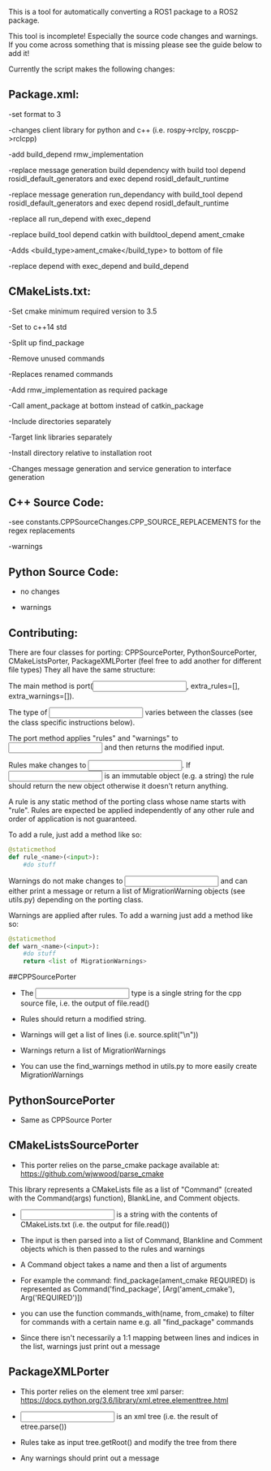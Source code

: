 

This is a tool for automatically converting a ROS1 package to a ROS2 package.

This tool is incomplete! Especially the source code changes and warnings. If you come across 
something that is missing please see the guide below to add it!



Currently the script makes the following changes:


## Package.xml:

-set format to 3

-changes client library for python and c++ (i.e. rospy->rclpy, roscpp->rclcpp)

-add build_depend rmw_implementation

-replace message generation build dependency with build tool depend rosidl_default_generators and exec depend rosidl_default_runtime

-replace message generation run_dependancy with build_tool depend rosidl_default_generators and exec depend rosidl_default_runtime

-replace all run_depend with exec_depend

-replace build_tool depend catkin with buildtool_depend ament_cmake

-Adds <export><build_type>ament_cmake</build_type></export> to bottom of file 

-replace depend with exec_depend and build_depend


## CMakeLists.txt:
-Set cmake minimum required version to 3.5

-Set to c++14 std

-Split up find_package

-Remove unused commands

-Replaces renamed commands

-Add rmw_implementation as required package

-Call ament_package at bottom instead of catkin_package

-Include directories separately

-Target link libraries separately

-Install directory relative to installation root

-Changes message generation and service generation to interface generation

## C++ Source Code:
-see constants.CPPSourceChanges.CPP_SOURCE_REPLACEMENTS for the regex replacements

-warnings

## Python Source Code:
- no changes

- warnings

## Contributing:

There are four classes for porting: CPPSourcePorter, PythonSourcePorter, CMakeListsPorter, PackageXMLPorter (feel free to add another for different file types)
They all have the same structure:

The main method is port(<input>, extra_rules=[], extra_warnings=[]).

The type of <input> varies between the classes (see the class specific instructions below).

The port method applies "rules" and "warnings" to <input> and then returns the modified input.

Rules make changes to <input>. If <input> is an immutable object (e.g. a string) the rule should return the new object otherwise it doesn't return anything.

A rule is any static method of the porting class whose name starts with "rule". Rules are expected be applied independently of any other rule and order of application is not guaranteed.

To add a rule, just add a method like so:
```python
@staticmethod
def rule_<name>(<input>):
	#do stuff
```

Warnings do not make changes to <input> and can either print a message or return a list of MigrationWarning objects (see utils.py) depending on the porting class.

Warnings are applied after rules. To add a warning just add a method like so:

```python
@staticmethod
def warn_<name>(<input>):
	#do stuff
	return <list of MigrationWarnings>
```

##CPPSourcePorter

- The <input> type is a single string for the cpp source file, i.e. the output of file.read()

- Rules should return a modified string.

- Warnings will get a list of lines (i.e. source.split("\n"))

- Warnings return a list of MigrationWarnings

- You can use the find_warnings method in utils.py to more easily create MigrationWarnings

## PythonSourcePorter

- Same as CPPSource Porter

## CMakeListsSourcePorter
- This porter relies on the parse_cmake package available at: https://github.com/wjwwood/parse_cmake

This library represents a CMakeLists file as a list of "Command" (created with the Command(args) function), BlankLine, and Comment objects.

- <input> is a string with the contents of CMakeLists.txt (i.e. the output for file.read()) 

- The input is then parsed into a list of Command, Blankline and Comment objects which is then passed to the rules and warnings

- A Command object takes a name and then a list of arguments

- For example the command: find_package(ament_cmake REQUIRED) is represented as Command('find_package', [Arg('ament_cmake'), Arg('REQUIRED')])

- you can use the function commands_with(name, from_cmake) to filter for commands with a certain name e.g. all "find_package" commands

- Since there isn't necessarily a 1:1 mapping between lines and indices in the list, warnings just print out a message


## PackageXMLPorter

- This porter relies on the element tree xml parser: https://docs.python.org/3.6/library/xml.etree.elementtree.html

- <input> is an xml tree (i.e. the result of etree.parse(<file>))
	
- Rules take as input tree.getRoot() and modify the tree from there

- Any warnings should print out a message








